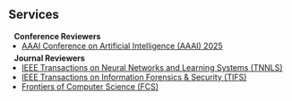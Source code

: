 ## Services

<h4 style="margin:0 10px 0;">Conference Reviewers</h4>

<ul style="margin:0 0 5px;">
  <li><a href="https://aaai.org/conference/aaai/aaai-25/"><autocolor>AAAI Conference on Artificial Intelligence (AAAI) 2025</autocolor></a></li>
</ul>

<h4 style="margin:0 10px 0;">Journal Reviewers</h4>

<ul style="margin:0 0 20px;">
  <li><a href="https://ieeexplore.ieee.org/xpl/RecentIssue.jsp?punumber=5962385"><autocolor>IEEE Transactions on Neural Networks and Learning Systems (TNNLS)</autocolor></a></li>
  <li><a href="https://ieeexplore.ieee.org/xpl/RecentIssue.jsp?punumber=10206"><autocolor>IEEE Transactions on Information Forensics & Security (TIFS)</autocolor></a></li>
  <li><a href="https://journal.hep.com.cn/fcs/EN/2095-2228/home.shtml"><autocolor>Frontiers of Computer Science (FCS)</autocolor></a></li>
</ul>